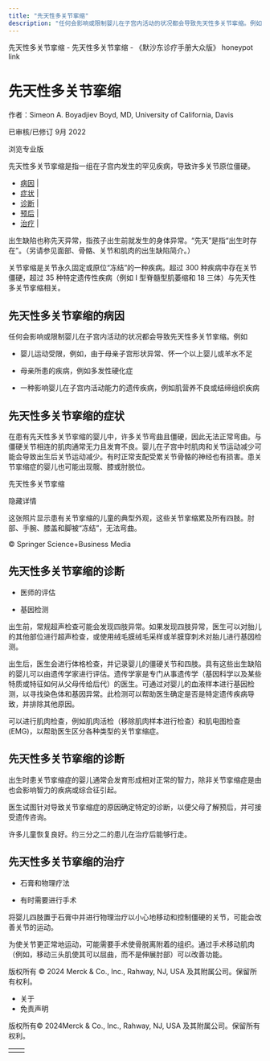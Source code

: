 ```yaml
---
title: "先天性多关节挛缩"
description: "任何会影响或限制婴儿在子宫内活动的状况都会导致先天性多关节挛缩。例如"
---
```


﻿先天性多关节挛缩 \- 先天性多关节挛缩 \- 《默沙东诊疗手册大众版》 honeypot link

# 先天性多关节挛缩

作者：Simeon A. Boyadjiev Boyd, MD, University of California, Davis

已审核/已修订 9月 2022

浏览专业版

先天性多关节挛缩是指一组在子宫内发生的罕见疾病，导致许多关节原位僵硬。

- [病因](#病因_v71478604_zh) \|
- [症状](#症状_v48472655_zh) \|
- [诊断](#诊断_v48472659_zh) \|
- [预后](#预后_v48472672_zh) \|
- [治疗](#治疗_v48472675_zh) \|

出生缺陷也称先天异常，指孩子出生前就发生的身体异常。“先天”是指“出生时存在”。（另请参见面部、骨骼、关节和肌肉的出生缺陷简介。）

关节挛缩是关节永久固定或原位“冻结”的一种疾病。超过 300 种疾病中存在关节僵硬，超过 35 种特定遗传性疾病（例如 I 型脊髓型肌萎缩和 18 三体）与先天性多关节挛缩相关。

## 先天性多关节挛缩的病因

任何会影响或限制婴儿在子宫内活动的状况都会导致先天性多关节挛缩。例如

- 婴儿运动受限，例如，由于母亲子宫形状异常、怀一个以上婴儿或羊水不足

- 母亲所患的疾病，例如多发性硬化症

- 一种影响婴儿在子宫内活动能力的遗传疾病，例如肌营养不良或结缔组织疾病


## 先天性多关节挛缩的症状

在患有先天性多关节挛缩的婴儿中，许多关节弯曲且僵硬，因此无法正常弯曲。与僵硬关节相连的肌肉通常无力且发育不良。婴儿在子宫中时肌肉和关节运动减少可能会导致出生后关节运动减少。有时正常支配受累关节骨骼的神经也有损害。患关节挛缩症的婴儿也可能出现髋、膝或肘脱位。

先天性多关节挛缩



隐藏详情

这张照片显示患有关节挛缩的儿童的典型外观，这些关节挛缩累及所有四肢。肘部、手腕、膝盖和脚被“冻结”，无法弯曲。

© Springer Science+Business Media

## 先天性多关节挛缩的诊断

- 医师的评估

- 基因检测


出生前，常规超声检查可能会发现四肢异常。如果发现四肢异常，医生可以对胎儿的其他部位进行超声检查，或使用绒毛膜绒毛采样或羊膜穿刺术对胎儿进行基因检测。

出生后，医生会进行体格检查，并记录婴儿的僵硬关节和四肢。具有这些出生缺陷的婴儿可以由遗传学家进行评估。遗传学家是专门从事遗传学（基因科学以及某些特质或特征如何从父母传给后代）的医生。可通过对婴儿的血液样本进行基因检测，以寻找染色体和基因异常。此检测可以帮助医生确定是否是特定遗传疾病导致，并排除其他原因。

可以进行肌肉检查，例如肌肉活检（移除肌肉样本进行检查）和肌电图检查 (EMG)，以帮助医生区分各种类型的关节挛缩症。

## 先天性多关节挛缩的诊断

出生时患关节挛缩症的婴儿通常会发育形成相对正常的智力，除非关节挛缩症是由也会影响智力的疾病或综合征引起。

医生试图针对导致关节挛缩症的原因确定特定的诊断，以便父母了解预后，并可接受遗传咨询。

许多儿童恢复良好。约三分之二的患儿在治疗后能够行走。

## 先天性多关节挛缩的治疗

- 石膏和物理疗法

- 有时需要进行手术


将婴儿四肢置于石膏中并进行物理治疗以小心地移动和控制僵硬的关节，可能会改善关节的运动。

为使关节更正常地运动，可能需要手术使骨脱离附着的组织。通过手术移动肌肉（例如，移动三头肌使其可以屈曲，而不是伸展肘部）可以改善功能。



版权所有 © 2024
Merck & Co., Inc., Rahway, NJ, USA 及其附属公司。保留所有权利。

- 关于
- 免责声明

版权所有© 2024Merck & Co., Inc., Rahway, NJ, USA 及其附属公司。保留所有权利。

|     |     |
| --- | --- |
|  |  |